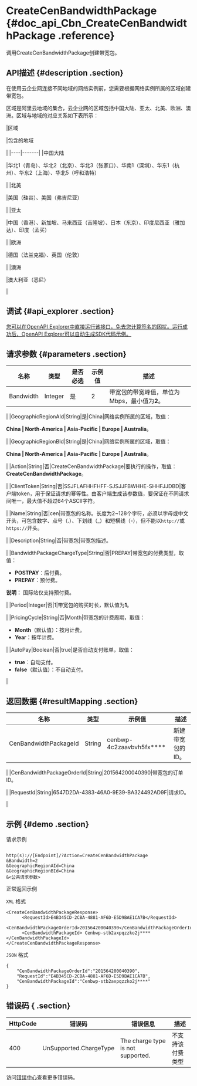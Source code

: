 # CreateCenBandwidthPackage {#doc_api_Cbn_CreateCenBandwidthPackage .reference}

调用CreateCenBandwidthPackage创建带宽包。

## API描述 {#description .section}

在使用云企业网连接不同地域的网络实例前，您需要根据网络实例所属的区域创建带宽包。

区域是阿里云地域的集合，云企业网的区域包括中国大陆、亚太、北美、欧洲、澳洲。区域与地域的对应关系如下表所示：

|区域

|包含的地域

|
|----|-------|
|中国大陆

|华北1（青岛）、华北2（北京）、华北3（张家口）、华南1（深圳）、华东1（杭州）、华东2（上海）、华北5（呼和浩特）

|
|北美

|美国（硅谷）、美国（弗吉尼亚）

|
|亚太

|中国（香港）、新加坡、马来西亚（吉隆坡）、日本（东京）、印度尼西亚（雅加达）、印度（孟买）

|
|欧洲

|德国（法兰克福）、英国（伦敦）

|
|澳洲

|澳大利亚（悉尼）

|

## 调试 {#api_explorer .section}

[您可以在OpenAPI Explorer中直接运行该接口，免去您计算签名的困扰。运行成功后，OpenAPI Explorer可以自动生成SDK代码示例。](https://api.aliyun.com/#product=Cbn&api=CreateCenBandwidthPackage&type=RPC&version=2017-09-12)

## 请求参数 {#parameters .section}

|名称|类型|是否必选|示例值|描述|
|--|--|----|---|--|
|Bandwidth|Integer|是|2|带宽包的带宽峰值，单位为Mbps，最小值为**2**。

 |
|GeographicRegionAId|String|是|China|网络实例所属的区域，取值：

 **China | North-America | Asia-Pacific | Europe | Australia**。

 |
|GeographicRegionBId|String|是|China|网络实例所属的区域，取值：

 **China | North-America | Asia-Pacific | Europe | Australia**。

 |
|Action|String|否|CreateCenBandwidthPackage|要执行的操作，取值：**CreateCenBandwidthPackage**。

 |
|ClientToken|String|否|SSJFLAFHHFHFF-SJSJJFBWHHE-SHHFJJDBD|客户端token，用于保证请求的幂等性。由客户端生成该参数值，要保证在不同请求间唯一，最大值不超过64个ASCII字符。

 |
|Name|String|否|cen|带宽包的名称。长度为2~128个字符，必须以字母或中文开头，可包含数字、点号（.）、下划线（\_）和短横线（-），但不能以`http://`或`https://`开头。

 |
|Description|String|否|带宽包|带宽包描述。

 |
|BandwidthPackageChargeType|String|否|PREPAY|带宽包的付费类型，取值：

 -   **POSTPAY**：后付费。
-   **PREPAY**：预付费。

 **说明：** 国际站仅支持预付费。

 |
|Period|Integer|否|1|带宽包的购买时长，默认值为**1**。

 |
|PricingCycle|String|否|Month|带宽包的计费周期，取值：

 -   **Month**（默认值）：按月计费。
-   **Year**：按年计费。

 |
|AutoPay|Boolean|否|true|是否自动支付账单，取值：

 -   **true**：自动支付。
-   **false**（默认值）：不自动支付。

 |

## 返回数据 {#resultMapping .section}

|名称|类型|示例值|描述|
|--|--|---|--|
|CenBandwidthPackageId|String|cenbwp-4c2zaavbvh5fx\*\*\*\*|新建带宽包的ID。

 |
|CenBandwidthPackageOrderId|String|201564200040390|带宽包的订单ID。

 |
|RequestId|String|6547D2DA-4383-46A0-9E39-BA324492AD9F|请求ID。

 |

## 示例 {#demo .section}

请求示例

``` {#request_demo}

http(s)://[Endpoint]/?Action=CreateCenBandwidthPackage
&Bandwidth=2
&GeographicRegionAId=China 
&GeographicRegionBId=China 
&<公共请求参数>

```

正常返回示例

`XML` 格式

``` {#xml_return_success_demo}
<CreateCenBandwidthPackageResponse>
      <RequestId>E4B345CD-2CBA-4881-AF6D-E5D9BAE1CA7B</RequestId>
      <CenBandwidthPackageOrderId>201564200040390</CenBandwidthPackageOrderId>
      <CenBandwidthPackageId> Cenbwp-stb2axpqzzko2j****</CenBandwidthPackageId>
</CreateCenBandwidthPackageResponse>
```

`JSON` 格式

``` {#json_return_success_demo}
{
	"CenBandwidthPackageOrderId":"201564200040390",
	"RequestId":"E4B345CD-2CBA-4881-AF6D-E5D9BAE1CA7B",
	"CenBandwidthPackageId":"Cenbwp-stb2axpqzzko2j****"
}
```

## 错误码 { .section}

|HttpCode|错误码|错误信息|描述|
|--------|---|----|--|
|400|UnSupported.ChargeType|The charge type is not supported.|不支持该付费类型|

访问[错误中心](https://error-center.alibabacloud.com/status/product/Cbn)查看更多错误码。

